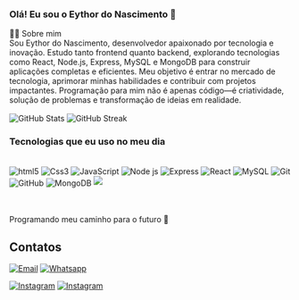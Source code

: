### Olá! Eu sou o Eythor do Nascimento 👋

🧑‍💻 Sobre mim <br/>
Sou Eythor do Nascimento, desenvolvedor apaixonado por tecnologia e inovação. Estudo tanto frontend quanto backend, explorando tecnologias como React, Node.js, Express, MySQL e MongoDB para construir aplicações completas e eficientes. Meu objetivo é entrar no mercado de tecnologia, aprimorar minhas habilidades e contribuir com projetos impactantes. Programação para mim não é apenas código—é criatividade, solução de problemas e transformação de ideias em realidade. 


 <img align="center" alt="GitHub Stats" src="https://github-readme-stats.vercel.app/api?username=eythordonascimento&theme=midnight-purple&show_icons=true">
 <img align="center" alt="GitHub Streak" src="https://github-readme-streak-stats.herokuapp.com/?user=eythordonascimento&theme=midnight-purple">



### Tecnologias que eu uso no meu dia

<div style="display: inline_block"><br>
 <img align="center" alt="html5" src="https://img.shields.io/badge/HTML5-E34F26?style=for-the-badge&logo=html5&logoColor=white">
 <img align="center" alt="Css3" src="https://img.shields.io/badge/CSS3-1572B6?style=for-the-badge&logo=css3&logoColor=white">
<img align="center" alt="JavaScript" src="https://img.shields.io/badge/JavaScript-F7DF1E?style=for-the-badge&logo=javascript&logoColor=black"> 
<img align="center" alt="Node js" src="https://img.shields.io/badge/Node.js-43853D?style=for-the-badge&logo=node.js&logoColor=white"> 
 <img align="center" alt="Express" src="https://img.shields.io/badge/Express.js-000000?style=for-the-badge&logo=express&logoColor=white">
 <img align="center" alt="React" src="https://img.shields.io/badge/React-20232A?style=for-the-badge&logo=react&logoColor=61DAFB">
 <img align="center" alt="MySQL" src="https://img.shields.io/badge/MySQL-4479A1?style=for-the-badge&logo=mysql&logoColor=white">
  <img align="center" alt="Git" src="https://img.shields.io/badge/Git-F05032?style=for-the-badge&logo=git&logoColor=white">
 <img align="center" alt="GitHub" src="https://img.shields.io/badge/GitHub-181717?style=for-the-badge&logo=github&logoColor=white">
 <img align="center" alt="MongoDB" src="https://img.shields.io/badge/MongoDB-47A248?style=for-the-badge&logo=mongodb&logoColor=white">
  <img src="https://img.shields.io/badge/MVC-Architecture-blue?style=for-the-badge">
</div><br/>

 </div><br/>

 Programando meu caminho para o futuro 🚀

 ## Contatos

 [![Email](https://img.shields.io/badge/Gmail-D14836?style=for-the-badge&logo=gmail&logoColor=white)](mailto:nascimentoeythor@gmail.com)
 [![Whatsapp](https://img.shields.io/badge/WhatsApp-25D366?style=for-the-badge&logo=whatsapp&logoColor=white)](https://api.whatsapp.com/send?phone=5581996171798)
 
[![Instagram](https://img.shields.io/badge/Instagram-E4405F?style=for-the-badge&logo=instagram&logoColor=white)](https://instagram.com/eythor_7/)
[![Instagram](https://img.shields.io/badge/LinkedIn-0077B5?style=for-the-badge&logo=linkedin&logoColor=white)](https://www.linkedin.com/in/eythornascimento/)
